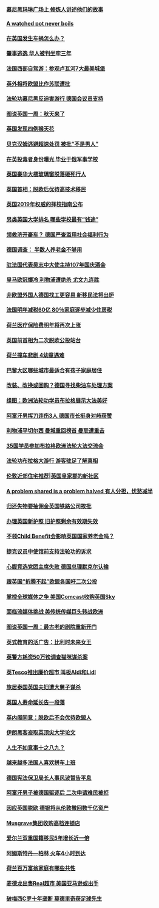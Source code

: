 #### [慕尼黑玛琳广场上 修炼人讲述他们的故事](../pages/nsc974/n10762990.md?t=10070333?t=10070333) 

#### [A watched pot never boils](../pages/nsc974/n10763822.md?t=10070333?t=10070333) 

#### [在英国发生车祸怎么办？](../pages/nsc974/n10763811.md?t=10070333?t=10070333) 

#### [肇事逃逸 华人被判坐牢三年](../pages/nsc974/n10763799.md?t=10070333?t=10070333) 

#### [法国西部自驾游：参观卢瓦河7大最美城堡](../pages/nsc974/n10760218.md?t=10070333?t=10070333) 

#### [英外相将欧盟比作苏联遭批](../pages/nsc974/n10761274.md?t=10070333?t=10070333) 

#### [法轮功慕尼黑反迫害游行 德国会议员支持](../pages/nsc974/n10760664.md?t=10070333?t=10070333) 

#### [图说英国一周：秋天来了](../pages/nsc974/n10761380.md?t=10070333?t=10070333) 

#### [英国发现四例猴天花](../pages/nsc974/n10761362.md?t=10070333?t=10070333) 

#### [贝克汉姆逃避超速处罚 被批“不是男人”](../pages/nsc974/n10761349.md?t=10070333?t=10070333) 

#### [在英投毒者身份曝光 毕业于俄军事学校](../pages/nsc974/n10761338.md?t=10070333?t=10070333) 

#### [英国豪华大楼玻璃窗脱落砸死行人](../pages/nsc974/n10761334.md?t=10070333?t=10070333) 

#### [英国首相：脱欧后优待高技术移民](../pages/nsc974/n10761323.md?t=10070333?t=10070333) 

#### [英国2019年权威的择校指南公布](../pages/nsc974/n10761253.md?t=10070333?t=10070333) 

#### [另类英国大学排名 哪些学校最有“钱途”](../pages/nsc974/n10760972.md?t=10070333?t=10070333) 

#### [领救济开豪车？ 德国严查滥用社会福利行为](../pages/nsc974/n10760730.md?t=10070333?t=10070333) 

#### [德国调查：  半数人养老金不够用](../pages/nsc974/n10760552.md?t=10070333?t=10070333) 

#### [驻法国代表吴志中大使主持107年国庆酒会](../pages/nsc974/n10760458.md?t=10070333?t=10070333) 

#### [皇马欧冠爆冷 利物浦遭绝杀 尤文九连胜](../pages/nsc974/n10759476.md?t=10070333?t=10070333) 

#### [非欧盟外国人德国找工更容易 新移民法将出炉](../pages/nsc974/n10758904.md?t=10070333?t=10070333) 

#### [法国明年减税60亿 80％家庭逐步减少住房税](../pages/nsc974/n10758112.md?t=10070333?t=10070333) 

#### [荷兰医疗保险费明年将再次上涨](../pages/nsc974/n10758614.md?t=10070333?t=10070333) 

#### [英国前首相为二次脱欧公投站台](../pages/nsc974/n10756382.md?t=10070333?t=10070333) 

#### [荷兰撞车悲剧 4幼童遇难](../pages/nsc974/n10758529.md?t=10070333?t=10070333) 

#### [巴黎大区哪些城市最适合有孩子家庭居住](../pages/nsc974/n10758451.md?t=10070333?t=10070333) 

#### [改装、改换或回购？德国寻找柴油车处理方案](../pages/nsc974/n10755781.md?t=10070333?t=10070333) 

#### [组图：欧洲法轮功学员布拉格展示大法美好](../pages/nsc974/n10756084.md?t=10070333?t=10070333) 

#### [阿富汗男挥刀连伤3人 德国市长挺身对峙获赞](../pages/nsc974/n10755624.md?t=10070333?t=10070333) 

#### [利物浦平切尔西 曼城重回榜首 曼联遭重击](../pages/nsc974/n10752442.md?t=10070333?t=10070333) 

#### [35国学员参加布拉格欧洲法轮大法交流会](../pages/nsc974/n10751371.md?t=10070333?t=10070333) 

#### [法轮功布拉格大游行 游客驻足了解真相](../pages/nsc974/n10749360.md?t=10070333?t=10070333) 

#### [伦敦近郊住宅推荐|英国皇家郡的新社区](../pages/nsc974/n10748402.md?t=10070333?t=10070333) 

#### [A problem shared is a problem halved 有人分担，忧愁减半](../pages/nsc974/n10748007.md?t=10070333?t=10070333) 

#### [归还失物要抽佣金英国铁路公司挨批](../pages/nsc974/n10747998.md?t=10070333?t=10070333) 

#### [办理英国新护照 旧护照剩余有效期失效](../pages/nsc974/n10747991.md?t=10070333?t=10070333) 

#### [不领Child Benefit会影响英国国家养老金吗？](../pages/nsc974/n10747977.md?t=10070333?t=10070333) 

#### [捷克议员中使馆前支持法轮功的诉求](../pages/nsc974/n10747691.md?t=10070333?t=10070333) 

#### [心腹竞选党团主席失败 德国总理默克尔认输](../pages/nsc974/n10746576.md?t=10070333?t=10070333) 

#### [跟英国“折腾不起”欧盟各国吁二次公投](../pages/nsc974/n10746245.md?t=10070333?t=10070333) 

#### [掌控全球媒体之争 美国Comcast收购英国Sky](../pages/nsc974/n10746184.md?t=10070333?t=10070333) 

#### [面临流媒体挑战 美传统传媒巨头转战欧洲](../pages/nsc974/n10746233.md?t=10070333?t=10070333) 

#### [图说英国一周：最古老的剧院重新开门](../pages/nsc974/n10746284.md?t=10070333?t=10070333) 

#### [英式教育的活广告：比利时未来女王](../pages/nsc974/n10746280.md?t=10070333?t=10070333) 

#### [英警方耗资50万镑调查猫咪谋杀案](../pages/nsc974/n10746272.md?t=10070333?t=10070333) 

#### [英Tesco推出廉价超市 叫板Aldi和Lidl](../pages/nsc974/n10746265.md?t=10070333?t=10070333) 

#### [旅居泰国英国夫妇遭大舅子谋杀](../pages/nsc974/n10746263.md?t=10070333?t=10070333) 

#### [英国人寿命延长告一段落](../pages/nsc974/n10746259.md?t=10070333?t=10070333) 

#### [英内阁同意：脱欧后不会优待欧盟人](../pages/nsc974/n10746255.md?t=10070333?t=10070333) 

#### [伊朗黑客盗取英顶尖大学论文](../pages/nsc974/n10746250.md?t=10070333?t=10070333) 

#### [人生不如意事十之八九？](../pages/nsc974/n10745399.md?t=10070333?t=10070333) 

#### [越来越多法国人喜欢拼车上班](../pages/nsc974/n10743007.md?t=10070333?t=10070333) 

#### [德国宪法保卫局长人事风波暂告平息](../pages/nsc974/n10742793.md?t=10070333?t=10070333) 

#### [阿富汗男子被德国驱逐后 二次申请难民被拒](../pages/nsc974/n10742927.md?t=10070333?t=10070333) 

#### [因应英国脱欧 德银将从伦敦撤回数千亿资产](../pages/nsc974/n10739653.md?t=10070333?t=10070333) 

#### [Musgrave集团收购高档连锁店](../pages/nsc974/n10740570.md?t=10070333?t=10070333) 

#### [爱尔兰双重国籍移民5年增长近一倍](../pages/nsc974/n10740498.md?t=10070333?t=10070333) 

#### [阿姆斯特丹—柏林 火车4小时到达](../pages/nsc974/n10740435.md?t=10070333?t=10070333) 

#### [荷兰百万富翁家庭有哪些共性](../pages/nsc974/n10740251.md?t=10070333?t=10070333) 

#### [麦德龙出售Real超市  美国亚马逊或出手](../pages/nsc974/n10739571.md?t=10070333?t=10070333) 

#### [破梅西C罗十年垄断 莫德里奇获足球先生](../pages/nsc974/n10738647.md?t=10070333?t=10070333) 

